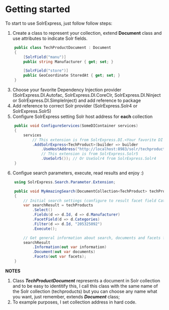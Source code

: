 # Getting started

To start to use SolrExpress, just follow follow steps:

1.  Create a class to represent your collection, extend **Document** class and use attributes to indicate Solr fields.

```csharp
	public class TechProductDocument : Document
	{
		[SolrField("manu")]
		public string Manufacturer { get; set; }

		[SolrField("store")]
		public GeoCoordinate StoredAt { get; set; }
	}
```

3.  Choose your favorite Dependency Injection provider (SolrExpress.DI.Autofac, SolrExpress.DI.CoreClr, SolrExpress.DI.Ninject or SolrExpress.DI.SimpleInject) and add reference to package
4.  Add reference to correct Solr provider (SolrExpress.Solr4 or SolrExpress.Solr5)
5.  Configure SolrExpress setting Solr host address for **each** collection

```csharp
	public void ConfigureServices(SomeDIContainer services)
	{
		services
			// This extension is from SolrExpress.DI.<Your favorite DI provider>
			.AddSolrExpress<TechProduct>(builder => builder
				.UseHostAddress("http://localhost:8983/solr/techproducts")
				// This extension is from SolrExpress.Solr5
				.UseSolr5()); // Or UseSolr4 from SolrExpress.Solr4
	}
```

6.  Configue search parameters, execute, read results and enjoy :)

```csharp
	using SolrExpress.Search.Parameter.Extension;

	public void MyAmazingSearch(DocumentCollection<TechProduct> techProducts)
	{
		// Initial search settings (configure to result facet field Categories and filter by field id using value "205325092")
		var searchResult = techProducts
			.Select()
			.Fields(d => d.Id, d => d.Manufacturer)
			.FacetField(d => d.Categories)
			.Filter(d => d.Id, "205325092")
			.Execute();

        // Get general information about search, documents and facets from search result
        searchResult
            .Information(out var information)
            .Document(out var documents)
            .Facets(out var facets);
	}
```

**NOTES**

1.  Class **_TechProductDocument_** represents a document in Solr collection and to be easy to identitify this, I call this class with the same name of the Solr collection (techproducts) but you can choose any name what you want, just remember, extends **_Document_** class;
2.  To example purposes, I set collection address in hard code.
